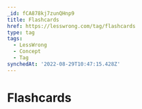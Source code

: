 ```yaml
---
_id: fCA878kj7zunQHnp9
title: Flashcards
href: https://lesswrong.com/tag/flashcards
type: tag
tags:
  - LessWrong
  - Concept
  - Tag
synchedAt: '2022-08-29T10:47:15.428Z'
---
```

# Flashcards

